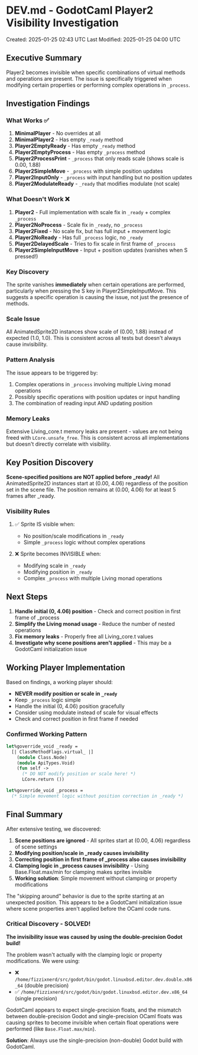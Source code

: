 # DEV.md - GodotCaml Player2 Visibility Investigation

Created: 2025-01-25 02:43 UTC
Last Modified: 2025-01-25 04:00 UTC

## Executive Summary

Player2 becomes invisible when specific combinations of virtual methods and operations are present. The issue is specifically triggered when modifying certain properties or performing complex operations in `_process`.

## Investigation Findings

### What Works ✅

1. **MinimalPlayer** - No overrides at all
2. **MinimalPlayer2** - Has empty `_ready` method
3. **Player2EmptyReady** - Has empty `_ready` method 
4. **Player2EmptyProcess** - Has empty `_process` method
5. **Player2ProcessPrint** - `_process` that only reads scale (shows scale is 0.00, 1.88)
6. **Player2SimpleMove** - `_process` with simple position updates
7. **Player2InputOnly** - `_process` with input handling but no position updates
8. **Player2ModulateReady** - `_ready` that modifies modulate (not scale)

### What Doesn't Work ❌

1. **Player2** - Full implementation with scale fix in `_ready` + complex `_process`
2. **Player2NoProcess** - Scale fix in `_ready`, no `_process`
3. **Player2Fixed** - No scale fix, but has full input + movement logic
4. **Player2NoReady** - Has full `_process` logic, no `_ready`
5. **Player2DelayedScale** - Tries to fix scale in first frame of `_process`
6. **Player2SimpleInputMove** - Input + position updates (vanishes when S pressed!)

### Key Discovery

The sprite vanishes **immediately** when certain operations are performed, particularly when pressing the S key in Player2SimpleInputMove. This suggests a specific operation is causing the issue, not just the presence of methods.

### Scale Issue

All AnimatedSprite2D instances show scale of (0.00, 1.88) instead of expected (1.0, 1.0). This is consistent across all tests but doesn't always cause invisibility.

### Pattern Analysis

The issue appears to be triggered by:
1. Complex operations in `_process` involving multiple Living monad operations
2. Possibly specific operations with position updates or input handling
3. The combination of reading input AND updating position

### Memory Leaks

Extensive Living_core.t memory leaks are present - values are not being freed with `LCore.unsafe_free`. This is consistent across all implementations but doesn't directly correlate with visibility.

## Key Position Discovery

**Scene-specified positions are NOT applied before _ready!** All AnimatedSprite2D instances start at (0.00, 4.06) regardless of the position set in the scene file. The position remains at (0.00, 4.06) for at least 5 frames after _ready.

### Visibility Rules

1. ✅ Sprite IS visible when:
   - No position/scale modifications in `_ready`
   - Simple `_process` logic without complex operations
   
2. ❌ Sprite becomes INVISIBLE when:
   - Modifying scale in `_ready` 
   - Modifying position in `_ready`
   - Complex `_process` with multiple Living monad operations

## Next Steps

1. **Handle initial (0, 4.06) position** - Check and correct position in first frame of _process
2. **Simplify the Living monad usage** - Reduce the number of nested operations
3. **Fix memory leaks** - Properly free all Living_core.t values
4. **Investigate why scene positions aren't applied** - This may be a GodotCaml initialization issue

## Working Player Implementation

Based on findings, a working player should:
- **NEVER modify position or scale in `_ready`**
- Keep `_process` logic simple
- Handle the initial (0, 4.06) position gracefully
- Consider using modulate instead of scale for visual effects
- Check and correct position in first frame if needed

### Confirmed Working Pattern

```ocaml
let%goverride_void _ready =
  [| ClassMethodFlags.virtual_ |]
    (module Class.Node)
    (module ApiTypes.Void)
    (fun self ->
      (* DO NOT modify position or scale here! *)
      LCore.return ())
      
let%goverride_void _process = 
  (* Simple movement logic without position correction in _ready *)
```

## Final Summary

After extensive testing, we discovered:

1. **Scene positions are ignored** - All sprites start at (0.00, 4.06) regardless of scene settings
2. **Modifying position/scale in _ready causes invisibility**
3. **Correcting position in first frame of _process also causes invisibility**
4. **Clamping logic in _process causes invisibility** - Using Base.Float.max/min for clamping makes sprites invisible
5. **Working solution**: Simple movement without clamping or property modifications

The "skipping around" behavior is due to the sprite starting at an unexpected position. This appears to be a GodotCaml initialization issue where scene properties aren't applied before the OCaml code runs.

### Critical Discovery - SOLVED!

**The invisibility issue was caused by using the double-precision Godot build!**

The problem wasn't actually with the clamping logic or property modifications. We were using:
- ❌ `/home/fizzixnerd/src/godot/bin/godot.linuxbsd.editor.dev.double.x86_64` (double precision)
- ✅ `/home/fizzixnerd/src/godot/bin/godot.linuxbsd.editor.dev.x86_64` (single precision)

GodotCaml appears to expect single-precision floats, and the mismatch between double-precision Godot and single-precision OCaml floats was causing sprites to become invisible when certain float operations were performed (like `Base.Float.max/min`).

**Solution**: Always use the single-precision (non-double) Godot build with GodotCaml.